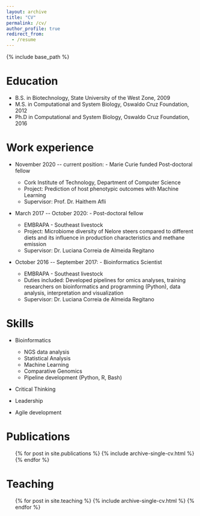 ```yaml
---
layout: archive
title: "CV"
permalink: /cv/
author_profile: true
redirect_from:
  - /resume
---
```


{% include base_path %}

Education
======
* B.S. in Biotechnology, State University of the West Zone, 2009
* M.S. in Computational and System Biology, Oswaldo Cruz Foundation, 2012   
* Ph.D in Computational and System Biology, Oswaldo Cruz Foundation, 2016 

Work experience
======
* November 2020 -- current position: -	Marie Curie funded Post-doctoral fellow
  * Cork Institute of Technology, Department of Computer Science
  * Project: Prediction of host phenotypic outcomes with Machine Learning
  * Supervisor: Prof. Dr. Haithem Afli

* March 2017 -- October 2020: -	Post-doctoral fellow
  * EMBRAPA - Southeast livestock
  * Project: Microbiome diversity of Nelore steers compared to different diets and its influence in production characteristics and methane emission
  * Supervisor: Dr. Luciana Correia de Almeida Regitano
  
* October 2016 -- September 2017: -	Bioinformatics Scientist 
  * EMBRAPA - Southeast livestock
  * Duties included: Developed pipelines for omics analyses, training researchers on bioinformatics and programming (Python), data analysis, interpretation and visualization 
  * Supervisor: Dr. Luciana Correia de Almeida Regitano
  
Skills
======
* Bioinformatics
  * NGS data analysis
  * Statistical Analysis
  * Machine Learning
  * Comparative Genomics
  * Pipeline development (Python, R, Bash)

* Critical Thinking
* Leadership
* Agile development

Publications
======
  <ul>{% for post in site.publications %}
    {% include archive-single-cv.html %}
  {% endfor %}</ul>
  

Teaching
======
  <ul>{% for post in site.teaching %}
    {% include archive-single-cv.html %}
  {% endfor %}</ul>
  

